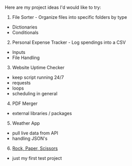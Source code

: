 Here are my project ideas I'd would like to try:
  
1. File Sorter - Organize files into specific folders by type
- Dictionaries
- Conditionals
  
2. Personal Expense Tracker - Log spendings into a CSV 
- Inputs
- File Handling
  
3. Website Uptime Checker
- keep script running 24/7
- requests
- loops
- scheduling in general
  
4. PDF Merger 
- external libraries / packages
  
5. Weather App
- pull live data from API
- handling JSON's

  
6. [Rock, Paper, Scissors](https://github.com/pythorine/rock-paper-scissors)
- just my first test project